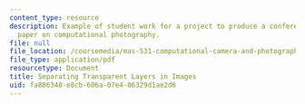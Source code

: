 ```yaml
---
content_type: resource
description: Example of student work for a project to produce a conference quality
  paper on computational photography.
file: null
file_location: /coursemedia/mas-531-computational-camera-and-photography-fall-2009/fa886348e8cb606a07e406329d1ae2d6_MITMAS_531F09_proj1_paper.pdf
file_type: application/pdf
resourcetype: Document
title: Separating Transparent Layers in Images
uid: fa886348-e8cb-606a-07e4-06329d1ae2d6
---
```

